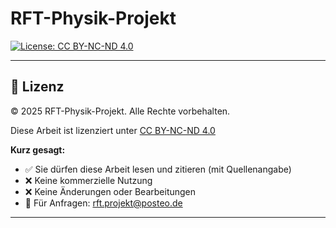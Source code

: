 # RFT-Physik-Projekt

[![License: CC BY-NC-ND 4.0](https://img.shields.io/badge/License-CC%20BY--NC--ND%204.0-lightgrey.svg)](https://creativecommons.org/licenses/by-nc-nd/4.0/)

---

## 📜 Lizenz

© 2025 RFT-Physik-Projekt. Alle Rechte vorbehalten.

Diese Arbeit ist lizenziert unter [CC BY-NC-ND 4.0](https://creativecommons.org/licenses/by-nc-nd/4.0/deed.de)

**Kurz gesagt:**
- ✅ Sie dürfen diese Arbeit lesen und zitieren (mit Quellenangabe)
- ❌ Keine kommerzielle Nutzung
- ❌ Keine Änderungen oder Bearbeitungen
- 📧 Für Anfragen: rft.projekt@posteo.de

---
